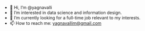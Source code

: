 - 👋 Hi, I’m @yagnavalli
- 👀 I’m interested in data science and information design.
- 🌱 I’m currently looking for a full-time job relevant to my interests.
- 📫 How to reach me: yagnavallim@gmail.com

<!---
yagnavalli/yagnavalli is a ✨ special ✨ repository because its `README.md` (this file) appears on your GitHub profile.
You can click the Preview link to take a look at your changes.
--->
